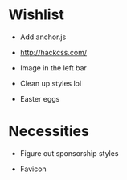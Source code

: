# Wishlist

+ Add anchor.js

+ http://hackcss.com/

+ Image in the left bar

+ Clean up styles lol

+ Easter eggs


# Necessities

+ Figure out sponsorship styles

+ Favicon